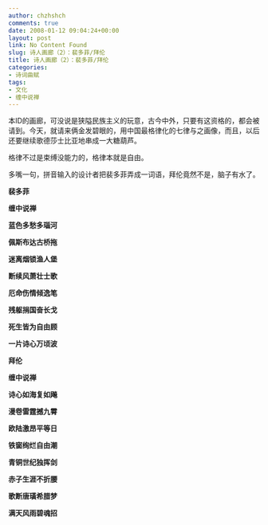 ```yaml
---
author: chzhshch
comments: true
date: 2008-01-12 09:04:24+00:00
layout: post
link: No Content Found
slug: 诗人画廊（2）：裴多菲/拜伦
title: 诗人画廊（2）：裴多菲/拜伦
categories:
- 诗词曲赋
tags:
- 文化
- 缠中说禅
---
```


			

本ID的画廊，可没说是狭隘民族主义的玩意，古今中外，只要有这资格的，都会被请到。今天，就请来俩金发碧眼的，用中国最格律化的七律与之画像，而且，以后还要继续歌德莎士比亚地串成一大糖葫芦。

格律不过是束缚没能力的，格律本就是自由。

多嘴一句，拼音输入的设计者把裴多菲弄成一词语，拜伦竟然不是，脑子有水了。

**裴多菲**

**缠中说禅**

**蓝色多愁多瑙河**

**佩斯布达古桥拖**

**迷离烟锁渔人堡**

**断续风萧壮士歌**

**厄命伤情倾逸笔**

**残躯捐国奋长戈**

**死生皆为自由顾**

**一片诗心万顷波**

**拜伦**

**缠中说禅**

**诗心如海复如飚**

**漫卷雷霆撼九霄**

**欧陆激昂平等日**

**铁窗绚烂自由潮**

**青铜世纪独挥剑**

**赤子生涯不折腰**

**歌断唐璜希腊梦**

**满天风雨碧魂招**
